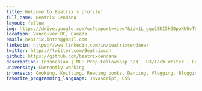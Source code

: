 ```yaml
---
title: Welcome to Beatrix's profile!
full_name: Beatrix Cendana
layout: fellow
img: https://drive.google.com/uc?export=view?&id=1L_ggw2BKI5kG0poXNUvTSZtBlaQo58-Z
location: Vancouver BC, Canada
email: beatrix.intan@gmail.com
linkedin: https://www.linkedin.com/in/beatrixcendana/
twitter: https://twitter.com/Beatrixcdn
github: https://github.com/beatrixcendana
description: Indonesian | MLH Prep Fellowship '23 | UX/Tech Writer | Content Creator | Part-Time Baker
university: Currently working
interests: Cooking, Knitting, Reading books, Dancing, Vlogging, Blogging
favorite_programming_language: Javascript, CSS
---
```

